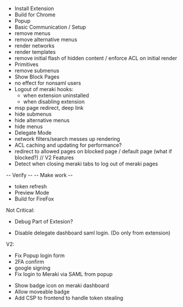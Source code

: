 - Install Extension
- Build for Chrome
- Popup
- Basic Communication / Setup
- remove menus
- remove alternative menus
- render networks
- render templates
- remove initial flash of hidden content / enforce ACL on initial render
- Primitives
- remove submenus
- Show Block Pages
- no effect for nonsaml users
- Logout of meraki hooks:
  - when extension uninstalled
  - when disabling extension
- msp page redirect, deep link
- hide submenus
- hide alternative menus
- hide menus
- Delegate Mode
- network filters/search messes up rendering
- ACL caching and updating for performance?
- redirect to allowed pages on blocked page / default page (what if blocked?) // V2 Features
- Detect when closing meraki tabs to log out of meraki pages


-- Verify --
  -- Make work --

* token refresh
* Preview Mode
* Build for FireFox


Not Critical:

- Debug Part of Extesion?
* Disable delegate dashboard saml login. (Do only from extension)

V2:

- Fix Popup login form
- 2FA confirm
- google signing
- Fix login to Meraki via SAML from popup

* Show badge icon on meraki dashboard
* Allow moveable badge
* Add CSP to frontend to handle token stealing